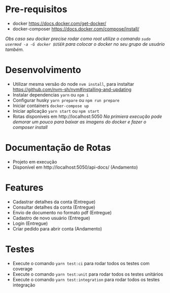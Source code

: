 # Pre-requisitos
  - docker https://docs.docker.com/get-docker/
  - docker-composer https://docs.docker.com/compose/install/

*Obs caso seu docker precise rodar como root utilize o comando `sudo usermod -a -G docker $USER` para colocar o docker no seu grupo de usuário também.*

# Desenvolvimento
 - Utilizar mesma versão do node `nvm install`, para instaltar https://github.com/nvm-sh/nvm#installing-and-updating
 - Instalar dependencias `yarn` ou `npm i`
 - Configurar husky `yarn prepare` ou `npm run prepare`
 - Iniciar containers `docker-compose up`
 - Iniciar aplicação `yarn start` ou `npm start`
 - Rotas disponíveis em http://localhost:5050
*Na primiera execução pode demorar um pouco para baixar as imagens do docker e fazer o composer install*

# Documentação de Rotas
  - Projeto em execução
  - Disponível em http://localhost:5050/api-docs/ (Andamento)

# Features
  - Cadastrar detalhes da conta (Entregue)
  - Consultar detalhes da conta (Entregue)
  - Envio de documento no formato pdf (Entregue)
  - Cadastro de novo usuário (Entregue)
  - Login (Entregue)
  - Criar pedido para abrir conta (Andamento)

# Testes
  - Execute o comando `yarn test:ci` para rodar todos os testes com coverage
  - Execute o comando `yarn test:unit` para rodar todos os testes unitários
  - Execute o comando `yarn test:integration` para rodar todos os testes integração